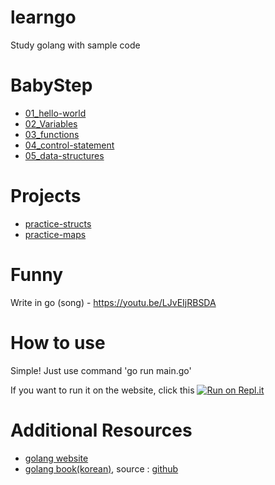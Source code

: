 # learngo
Study golang with sample code

# BabyStep 
* [01_hello-world](https://github.com/MJ-Kim-dev/learngo/tree/master/01_hello-world)
* [02_Variables](https://github.com/MJ-Kim-dev/learngo/tree/master/02_Variables)
* [03_functions](https://github.com/MJ-Kim-dev/learngo/tree/master/03_functions)
* [04_control-statement](https://github.com/MJ-Kim-dev/learngo/tree/master/04_control-statement)
* [05_data-structures](https://github.com/MJ-Kim-dev/learngo/tree/master/05_data-structures)

# Projects
* [practice-structs](https://github.com/MJ-Kim-dev/learngo/tree/master/practice-structs)
* [practice-maps](https://github.com/MJ-Kim-dev/learngo/tree/master/practice-maps)

# Funny
Write in go (song) - https://youtu.be/LJvEIjRBSDA

# How to use
Simple! 
Just use command 'go run main.go'

If you want to run it on the website, click this 
[![Run on Repl.it](https://repl.it/badge/github/MJ-Kim-dev/learngo)](https://repl.it/github/MJ-Kim-dev/learngo)

# Additional Resources
* [golang website](https://golang.org/)
* [golang book(korean)](http://pyrasis.com/private/2015/06/01/publish-go-for-the-really-impatient-book), source : [github](https://github.com/pyrasis/golangbook)
